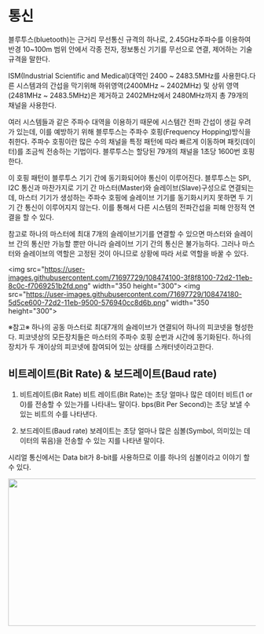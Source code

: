 # 통신

블루투스(bluetooth)는 근거리 무선통신 규격의 하나로, 2.45GHz주파수를 이용하여 반경 10~100m 범위 안에서 각종 전자, 정보통신 기기를 무선으로 연결, 제어하는 기술규격을 말한다.

ISM(Industrial Scientific and Medical)대역인 2400 ~ 2483.5MHz를 사용한다.다른 시스템과의 간섭을 막기위해 하위영역(2400MHz ~ 2402MHz) 및 상위 영역(2481MHz ~ 2483.5MHz)은 제거하고 2402MHz에서 2480MHz까지 총 79개의 채널을 사용한다.

여러 시스템들과 같은 주파수 대역을 이용하기 때문에 시스템간 전파 간섭이 생길 우려가 있는데, 이를 예방하기 위해 블루투스는 주파수 호핑(Frequency Hopping)방식을 취한다. 주파수 호핑이란 많은 수의 채널을 특정 패턴에 따라 빠르게 이동하며 패킷(데이터)를 조금씩 전송하는 기법이다. 블루투스는 할당된 79개의 채널을 1초당 1600번 호핑한다.

이 호핑 패턴이 블루투스 기기 간에 동기화되어야 통신이 이루어진다. 블루투스는 SPI, I2C 통신과 마찬가지로 기기 간 마스터(Master)와 슬레이브(Slave)구성으로 연결되는데, 마스터 기기가 생성하는 주파수 호핑에 슬레이브 기기를 동기화시키지 못하면 두 기기 간 통신이 이루어지지 않는다. 이를 통해서 다른 시스템의 전파간섭을 피해 안정적 연결을 할 수 있다.

참고로 하나의 마스터에 최대 7개의 슬레이브기기를 연결할 수 있으면 마스터와 슬레이브 간의 통신만 가능할 뿐만 아니라 슬레이브 기기 간의 통신은 불가능하다. 그러나 마스터와 슬레이브의 역할은 고정된 것이 아니므로 상황에 따라 서로 역할을 바꿀 수 있다.

<img src="https://user-images.githubusercontent.com/71697729/108474100-3f8f8100-72d2-11eb-8c0c-f7069251b2fd.png" width="350 height="300">
<img src="https://user-images.githubusercontent.com/71697729/108474180-5d5ce600-72d2-11eb-9500-576940cc8d6b.png" width="350 height="300">


※참고※
하나의 공동 마스터로 최대7개의 슬레이브가 연결되어 하나의 피코넷을 형성한다. 
피코넷상의 모든장치들은 마스터의 주파수 호핑 순번과 시간에 동기화된다.
하나의 장치가 두 개이상의 피코넷에 참여되어 있는 상태를 스캐터넷이라고한다.


## 비트레이트(Bit Rate) & 보드레이트(Baud rate)
1. 비트레이트(Bit Rate)
비트 레이트(Bit Rate)는 초당 얼마나 많은 데이터 비트(1 or 0)를 전송할 수 있는가를 나타내느 말이다.
bps(Bit Per Second)는 초당 보낼 수 있는 비트의 수를 나타낸다.

2. 보드레이트(Baud rate)
보레이트는 초당 얼마나 많은 심볼(Symbol, 의미있는 데이터의 묶음)을 전송할 수 있는 지를 나타낸 말이다.

시리얼 통신에서는 Data bit가 8-bit를 사용하므로 이를 하나의 심볼이라고 이야기 할 수 있다.


<img src="https://user-images.githubusercontent.com/71697729/108465441-5ed3e180-72c5-11eb-9d13-1ae0715881b8.png" width="700" height="300">

